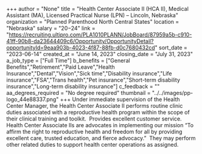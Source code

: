 +++
author = "None"
title = "Health Center Associate II (HCA II), Medical Assistant (MA), Licensed Practical Nurse (LPN) – Lincoln, Nebraska"
organization = "Planned Parenthood North Central States"
location = "Nebraska"
salary = "$20-$24"
link = "https://recruiting.ultipro.com/PLA1010PLANN/JobBoard/87959a5b-c910-41ff-90b8-da23644409c6/Opportunity/OpportunityDetail?opportunityId=9eaa903b-4023-4f87-88fb-d0c7680432cd"
sort_date = "2023-06-14"
created_at = "June 14, 2023"
closing_date = "July 31, 2023"
a_job_type = ["Full Time"]
b_benefits = ["General Benefits","Retirement","Paid Leave","Health Insurance","Dental","Vision","Sick time","Disability insurance","Life insurance","FSA","Trans health","Pet insurance","Short-term disability insurance","Long-term disability insurance"]
c_feedback = ""
aa_degrees_required = "No degree required"
thumbnail = "../../images/pp-logo_44e88337.png"
+++
Under immediate supervision of the Health Center Manager, the Health Center Associate II performs routine clinic duties associated with a reproductive health program within the scope of their clinical training and toolkit.  Provides excellent customer service.  Health Center Associate IIs are advocates in implementing our mission “To affirm the right to reproductive health and freedom for all by providing excellent care, trusted education, and fierce advocacy.”  They may perform other related duties to support health center operations as assigned.